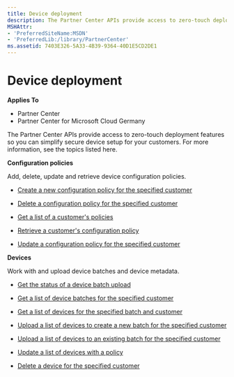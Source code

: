 ```yaml
---
title: Device deployment
description: The Partner Center APIs provide access to zero-touch deployment features so you can simplify secure device setup for your customers. For more information, see the topics listed here.
MSHAttr:
- 'PreferredSiteName:MSDN'
- 'PreferredLib:/library/PartnerCenter'
ms.assetid: 7403E326-5A33-4B39-9364-40D1E5CD2DE1
---
```


# Device deployment


**Applies To**

-   Partner Center
-   Partner Center for Microsoft Cloud Germany

The Partner Center APIs provide access to zero-touch deployment features so you can simplify secure device setup for your customers. For more information, see the topics listed here.

**Configuration policies**

Add, delete, update and retrieve device configuration policies.

-   [Create a new configuration policy for the specified customer](create-a-new-configuration-policy-for-the-specified-customer.md)

-   [Delete a configuration policy for the specified customer](delete-a-configuration-policy-for-the-specified-customer.md)

-   [Get a list of a customer's policies](get-a-list-of-a-customer-s-policies.md)

-   [Retrieve a customer's configuration policy](retrieve-a-customer-s-configuration-policy.md)

-   [Update a configuration policy for the specified customer](update-a-configuration-policy-for-the-specified-customer.md)

**Devices**

Work with and upload device batches and device metadata.

-   [Get the status of a device batch upload](get-the-status-of-a-device-batch-upload.md)

-   [Get a list of device batches for the specified customer](get-the-list-of-device-batches-for-the-specified-customer.md)

-   [Get a list of devices for the specified batch and customer](get-a-list-of-devices-for-the-specified-batch-and-customer.md)

-   [Upload a list of devices to create a new batch for the specified customer](upload-a-list-of-devices-to-create-a-new-batch-for-the-specified-customer.md)

-   [Upload a list of devices to an existing batch for the specified customer](upload-a-list-of-devices-for-the-specified-customer.md)

-   [Update a list of devices with a policy](update-a-list-of-devices-with-a-policy.md)

-   [Delete a device for the specified customer](delete-a-device-for-the-specified-customer.md)

 

 




